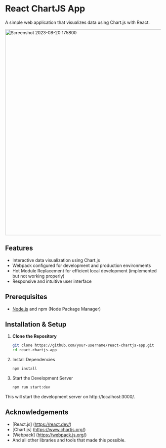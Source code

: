# React ChartJS App

A simple web application that visualizes data using Chart.js with React.

<img width="664" alt="Screenshot 2023-08-20 175800" src="https://github.com/proteeti13/Chartjs-temperature-data/assets/11318378/30e4a37b-b676-498f-8acf-abc743ff5d71">


## Features

- Interactive data visualization using Chart.js
- Webpack configured for development and production environments
- Hot Module Replacement for efficient local development (implemented but not working properly)
- Responsive and intuitive user interface

## Prerequisites

- [Node.js](https://nodejs.org/) and npm (Node Package Manager)

## Installation & Setup

1. **Clone the Repository**

   ```bash
   git clone https://github.com/your-username/react-chartjs-app.git
   cd react-chartjs-app
   
2. Install Dependencies

   ```bash
   npm install
3. Start the Development Server

   ```bash
   npm run start:dev

  This will start the development server on http://localhost:3000/.

  ## Acknowledgements
  - [React.js] (https://react.dev/)
  - [Chart.js] (https://www.chartjs.org/)
  - [Webpack] (https://webpack.js.org/)
  - And all other libraries and tools that made this possible.
